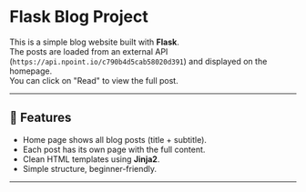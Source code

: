 # Flask Blog Project

This is a simple blog website built with **Flask**.  
The posts are loaded from an external API (`https://api.npoint.io/c790b4d5cab58020d391`) and displayed on the homepage.  
You can click on "Read" to view the full post.

---

## 🚀 Features
- Home page shows all blog posts (title + subtitle).
- Each post has its own page with the full content.
- Clean HTML templates using **Jinja2**.
- Simple structure, beginner-friendly.

---

